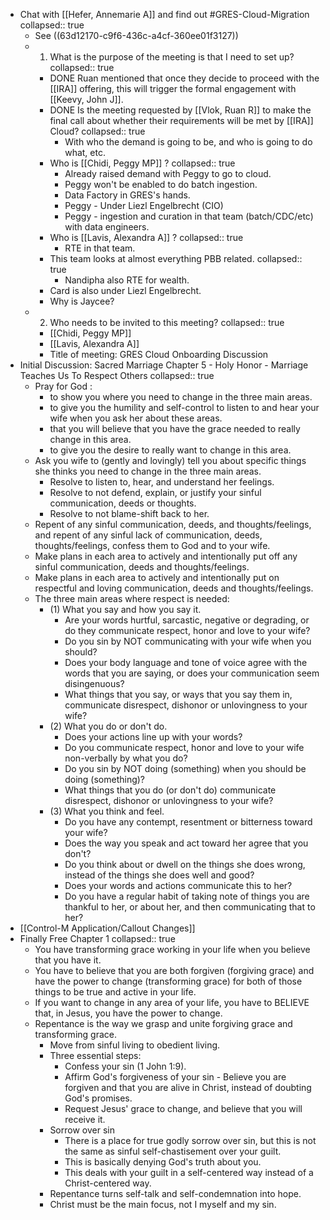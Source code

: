 - Chat with [[Hefer, Annemarie A]] and find out #GRES-Cloud-Migration
  collapsed:: true
	- See ((63d12170-c9f6-436c-a4cf-360ee01f3127))
	- 1) What is the purpose of the meeting is that I need to set up?
	  collapsed:: true
		- DONE Ruan mentioned that once they decide to proceed with the [[IRA]] offering, this will trigger the formal engagement with [[Keevy, John J]].
		- DONE Is the meeting requested by [[Vlok, Ruan R]] to make the final call about whether their requirements will be met by [[IRA]] Cloud?
		  collapsed:: true
			- With who the demand is going to be, and who is going to do what, etc.
		- Who is [[Chidi, Peggy MP]] ?
		  collapsed:: true
			- Already raised demand with Peggy to go to cloud.
			- Peggy won't be enabled to do batch ingestion.
			- Data Factory in GRES's hands.
			- Peggy - Under Liezl Engelbrecht (CIO)
			- Peggy - ingestion and curation in that team (batch/CDC/etc) with data engineers.
		- Who is [[Lavis, Alexandra A]] ?
		  collapsed:: true
			- RTE in that team.
		- This team looks at almost everything PBB related.
		  collapsed:: true
			- Nandipha also RTE for wealth.
		- Card is also under Liezl Engelbrecht.
		- Why is Jaycee?
	- 2) Who needs to be invited to this meeting?
	  collapsed:: true
		- [[Chidi, Peggy MP]]
		- [[Lavis, Alexandra A]]
		- Title of meeting: GRES Cloud Onboarding Discussion
- Initial Discussion: Sacred Marriage Chapter 5 - Holy Honor - Marriage Teaches Us To Respect Others
  collapsed:: true
	- Pray for God :
		- to show you where you need to change in the three main areas.
		- to give you the humility and self-control to listen to and hear your wife when you ask her about these areas.
		- that you will believe that you have the grace needed to really change in this area.
		- to give you the desire to really want to change in this area.
	- Ask you wife to (gently and lovingly) tell you about specific things she thinks you need to change in the three main areas.
		- Resolve to listen to, hear, and understand her feelings.
		- Resolve to not defend, explain, or justify your sinful communication, deeds or thoughts.
		- Resolve to not blame-shift back to her.
	- Repent of any sinful communication, deeds, and thoughts/feelings, and repent of any sinful lack of communication, deeds, thoughts/feelings, confess them to God and to your wife.
	- Make plans in each area to actively and intentionally put off any sinful communication, deeds and thoughts/feelings.
	- Make plans in each area to actively and intentionally put on respectful and loving communication, deeds and thoughts/feelings.
	- The three main areas where respect is needed:
		- (1) What you say and how you say it.
			- Are your words hurtful, sarcastic, negative or degrading, or do they communicate respect, honor and love to your wife?
			- Do you sin by NOT communicating with your wife when you should?
			- Does your body language and tone of voice agree with the words that you are saying, or does your communication seem disingenuous?
			- What things that you say, or ways that you say them in, communicate disrespect, dishonor or unlovingness to your wife?
		- (2) What you do or don't do.
			- Does your actions line up with your words?
			- Do you communicate respect, honor and love to your wife non-verbally by what you do?
			- Do you sin by NOT doing (something) when you should be doing (something)?
			- What things that you do (or don't do) communicate disrespect, dishonor or unlovingness to your wife?
		- (3) What you think and feel.
			- Do you have any contempt, resentment or bitterness toward your wife?
			- Does the way you speak and act toward her agree that you don't?
			- Do you think about or dwell on the things she does wrong, instead of the things she does well and good?
			- Does your words and actions communicate this to her?
			- Do you have a regular habit of taking note of things you are thankful to her, or about her, and then communicating that to her?
- [[Control-M Application/Callout Changes]]
- Finally Free Chapter 1
  collapsed:: true
	- You have transforming grace working in your life when you believe that you have it.
	- You have to believe that you are both forgiven (forgiving grace) and have the power to change (transforming grace) for both of those things to be true and active in your life.
	- If you want to change in any area of your life, you have to BELIEVE that, in Jesus, you have the power to change.
	- Repentance is the way we grasp and unite forgiving grace and transforming grace.
		- Move from sinful living to obedient living.
		- Three essential steps:
			- Confess your sin (1 John 1:9).
			- Affirm God's forgiveness of your sin - Believe you are forgiven and that you are alive in Christ, instead of doubting God's promises.
			- Request Jesus' grace to change, and believe that you will receive it.
		- Sorrow over sin
			- There is a place for true godly sorrow over sin, but this is not the same as sinful self-chastisement over your guilt.
			- This is basically denying God's truth about you.
			- This deals with your guilt in a self-centered way instead of a Christ-centered way.
		- Repentance turns self-talk and self-condemnation into hope.
		- Christ must be the main focus, not I myself and my sin.